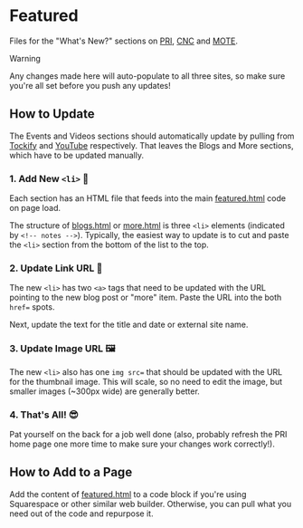 # Featured

Files for the "What's New?" sections on [PRI](https://priweb.org), [CNC](https://cayuganaturecenter.org) and [MOTE](https://museumoftheearth.org).

> [!WARNING]
> Any changes made here will auto-populate to all three sites, so make sure you're all set before you push any updates!

## How to Update

The Events and Videos sections should automatically update by pulling from [Tockify](https://tockify.com/paleontological) and [YouTube](https://youtube.com/c/PaleontologicalResearchInstitution) respectively. That leaves the Blogs and More sections, which have to be updated manually.

### 1. Add New `<li>` 📝

Each section has an HTML file that feeds into the main [featured.html](featured.html) code on page load.

The structure of [blogs.html](blogs.html) or [more.html](more.html) is three `<li>` elements (indicated by `<!-- notes -->`). Typically, the easiest way to update is to cut and paste the `<li>` section from the bottom of the list to the top.

### 2. Update Link URL 🔗

The new `<li>` has two `<a>` tags that need to be updated with the URL pointing to the new blog post or "more" item. Paste the URL into the both `href=` spots.

Next, update the text for the title and date or external site name.

### 3. Update Image URL 🖼️

The new `<li>` also has one `img src=` that should be updated with the URL for the thumbnail image. This will scale, so no need to edit the image, but smaller images (~300px wide) are generally better.

### 4. That's All! 😎

Pat yourself on the back for a job well done (also, probably refresh the PRI home page one more time to make sure your changes work correctly!).

## How to Add to a Page

Add the content of [featured.html](featured.html) to a code block if you're using Squarespace or other similar web builder. Otherwise, you can pull what you need out of the code and repurpose it.
